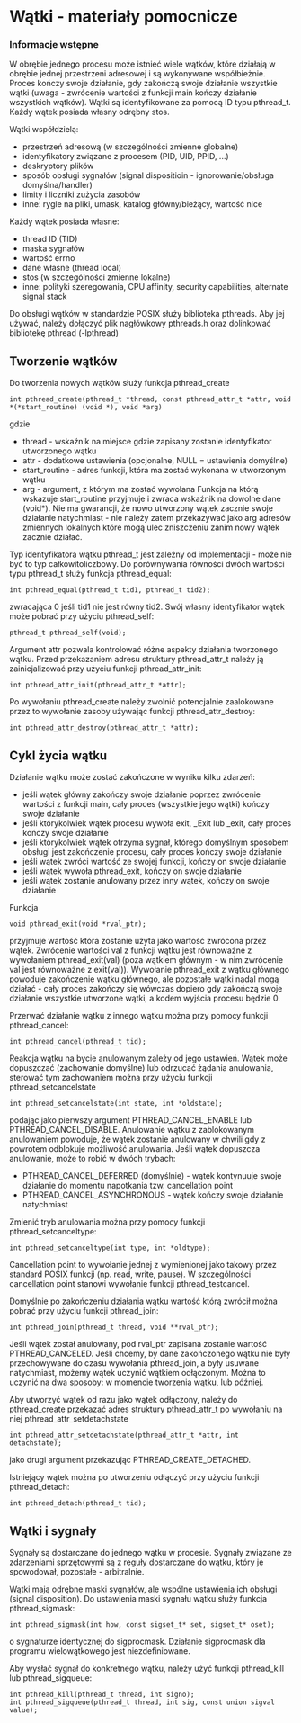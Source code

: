 # Wątki - materiały pomocnicze
### Informacje wstępne
W obrębie jednego procesu może istnieć wiele wątków, które działają w obrębie jednej przestrzeni adresowej i są wykonywane współbieżnie. Proces kończy swoje działanie, gdy zakończą swoje działanie wszystkie wątki (uwaga - zwrócenie wartości z funkcji main kończy działanie wszystkich wątków). Wątki są identyfikowane za pomocą ID typu pthread_t. Każdy wątek posiada własny odrębny stos.

Wątki współdzielą:

* przestrzeń adresową (w szczególności zmienne globalne)
* identyfikatory związane z procesem (PID, UID, PPID, ...)
* deskryptory plików
* sposób obsługi sygnałów (signal dispositioin - ignorowanie/obsługa domyślna/handler)
* limity i liczniki zużycia zasobów
* inne: rygle na pliki, umask, katalog główny/bieżący, wartość nice

Każdy wątek posiada własne:

* thread ID (TID)
* maska sygnałów
* wartość errno
* dane własne (thread local)
* stos (w szczególności zmienne lokalne)
* inne: polityki szeregowania, CPU affinity, security capabilities, alternate signal stack

Do obsługi wątków w standardzie POSIX służy biblioteka pthreads. Aby jej używać, należy dołączyć plik nagłówkowy pthreads.h oraz dolinkować bibliotekę pthread (-lpthread)

## Tworzenie wątków
Do tworzenia nowych wątków służy funkcja pthread_create

    int pthread_create(pthread_t *thread, const pthread_attr_t *attr, void *(*start_routine) (void *), void *arg)
gdzie

* thread - wskaźnik na miejsce gdzie zapisany zostanie identyfikator utworzonego wątku
* attr - dodatkowe ustawienia (opcjonalne, NULL = ustawienia domyślne)
* start_routine - adres funkcji, która ma zostać wykonana w utworzonym wątku
* arg - argument, z którym ma zostać wywołana
Funkcja na którą wskazuje start_routine przyjmuje i zwraca wskaźnik na dowolne dane (void*). Nie ma gwarancji, że nowo utworzony wątek zacznie swoje działanie natychmiast - nie należy zatem przekazywać jako arg adresów zmiennych lokalnych które mogą ulec zniszczeniu zanim nowy wątek zacznie działać.

Typ identyfikatora wątku pthread_t jest zależny od implementacji - może nie być to typ całkowitoliczbowy. Do porównywania równości dwóch wartości typu pthread_t służy funkcja pthread_equal:

    int pthread_equal(pthread_t tid1, pthread_t tid2);
zwracająca 0 jeśli tid1 nie jest równy tid2. Swój własny identyfikator wątek może pobrać przy użyciu pthread_self:

    pthread_t pthread_self(void);
Argument attr pozwala kontrolować różne aspekty działania tworzonego wątku. Przed przekazaniem adresu struktury pthread_attr_t należy ją zainicjalizować przy użyciu funkcji pthread_attr_init:

    int pthread_attr_init(pthread_attr_t *attr);
Po wywołaniu pthread_create należy zwolnić potencjalnie zaalokowane przez to wywołanie zasoby używając funkcji pthread_attr_destroy:

    int pthread_attr_destroy(pthread_attr_t *attr);
## Cykl życia wątku
Działanie wątku może zostać zakończone w wyniku kilku zdarzeń:

* jeśli wątek główny zakończy swoje działanie poprzez zwrócenie wartości z funkcji main, cały proces (wszystkie jego wątki) kończy swoje działanie
* jeśli którykolwiek wątek procesu wywoła exit, _Exit lub _exit, cały proces kończy swoje działanie
* jeśli którykolwiek wątek otrzyma sygnał, którego domyślnym sposobem obsługi jest zakończenie procesu, cały proces kończy swoje działanie
* jeśli wątek zwróci wartość ze swojej funkcji, kończy on swoje działanie
* jeśli wątek wywoła pthread_exit, kończy on swoje działanie
* jeśli wątek zostanie anulowany przez inny wątek, kończy on swoje działanie

Funkcja

    void pthread_exit(void *rval_ptr);
przyjmuje wartość która zostanie użyta jako wartość zwrócona przez wątek. Zwrócenie wartości val z funkcji wątku jest równoważne z wywołaniem pthread_exit(val) (poza wątkiem głównym - w nim zwrócenie val jest równoważne z exit(val)). Wywołanie pthread_exit z wątku głównego powoduje zakończenie wątku głównego, ale pozostałe wątki nadal mogą działać - cały proces zakończy się wówczas dopiero gdy zakończą swoje działanie wszystkie utworzone wątki, a kodem wyjścia procesu będzie 0.

Przerwać działanie wątku z innego wątku można przy pomocy funkcji pthread_cancel:

    int pthread_cancel(pthread_t tid);
Reakcja wątku na bycie anulowanym zależy od jego ustawień. Wątek może dopuszczać (zachowanie domyślne) lub odrzucać żądania anulowania, sterować tym zachowaniem można przy użyciu funkcji pthread_setcancelstate

    int pthread_setcancelstate(int state, int *oldstate);
podając jako pierwszy argument PTHREAD_CANCEL_ENABLE lub PTHREAD_CANCEL_DISABLE. Anulowanie wątku z zablokowanym anulowaniem powoduje, że wątek zostanie anulowany w chwili gdy z powrotem odblokuje możliwość anulowania. Jeśli wątek dopuszcza anulowanie, może to robić w dwóch trybach:

* PTHREAD_CANCEL_DEFERRED (domyślnie) - wątek kontynuuje swoje działanie do momentu napotkania tzw. cancellation point
* PTHREAD_CANCEL_ASYNCHRONOUS - wątek kończy swoje działanie natychmiast

Zmienić tryb anulowania można przy pomocy funkcji pthread_setcanceltype:

    int pthread_setcanceltype(int type, int *oldtype);
Cancellation point to wywołanie jednej z wymienionej jako takowy przez standard POSIX funkcji (np. read, write, pause). W szczególności cancellation point stanowi wywołanie funkcji pthread_testcancel.

Domyślnie po zakończeniu działania wątku wartość którą zwrócił można pobrać przy użyciu funkcji pthread_join:

    int pthread_join(pthread_t thread, void **rval_ptr);
Jeśli wątek został anulowany, pod rval_ptr zapisana zostanie wartość PTHREAD_CANCELED. Jeśli chcemy, by dane zakończonego wątku nie były przechowywane do czasu wywołania pthread_join, a były usuwane natychmiast, możemy wątek uczynić wątkiem odłączonym. Można to uczynić na dwa sposoby: w momencie tworzenia wątku, lub później.

Aby utworzyć wątek od razu jako wątek odłączony, należy do pthread_create przekazać adres struktury pthread_attr_t po wywołaniu na niej pthread_attr_setdetachstate

    int pthread_attr_setdetachstate(pthread_attr_t *attr, int detachstate);
jako drugi argument przekazując PTHREAD_CREATE_DETACHED.

Istniejący wątek można po utworzeniu odłączyć przy użyciu funkcji pthread_detach:

    int pthread_detach(pthread_t tid);
## Wątki i sygnały
Sygnały są dostarczane do jednego wątku w procesie. Sygnały związane ze zdarzeniami sprzętowymi są z reguły dostarczane do wątku, który je spowodował, pozostałe - arbitralnie.

Wątki mają odrębne maski sygnałów, ale wspólne ustawienia ich obsługi (signal disposition). Do ustawienia maski sygnału wątku służy funkcja pthread_sigmask:

    int pthread_sigmask(int how, const sigset_t* set, sigset_t* oset);
o sygnaturze identycznej do sigprocmask. Działanie sigprocmask dla programu wielowątkowego jest niezdefiniowane.

Aby wysłać sygnał do konkretnego wątku, należy użyć funkcji pthread_kill lub pthread_sigqueue:

    int pthread_kill(pthread_t thread, int signo);
    int pthread_sigqueue(pthread_t thread, int sig, const union sigval value);